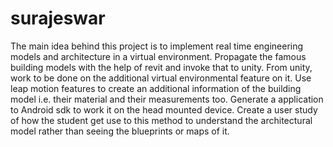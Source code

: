 # surajeswar
The main idea behind this project is to implement real time engineering models  and architecture in a  virtual environment.
Propagate the famous building models with the help of revit and invoke that to unity.
From unity, work to be done on the additional virtual environmental feature on it.
Use leap motion features to create an additional information of the building model i.e. their material and their measurements too.
Generate a application to Android sdk to work it on the head mounted device.
Create a user study of how the student get use to this method to understand the architectural model  rather than seeing the blueprints or maps of it. 
